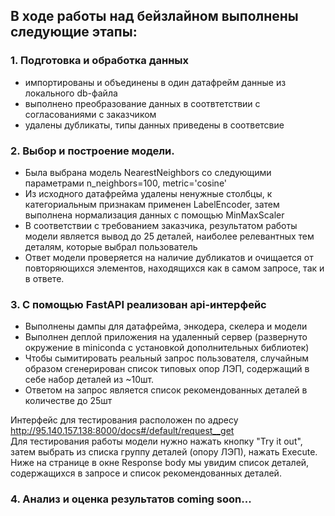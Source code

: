 ## В ходе работы над бейзлайном выполнены следующие этапы:

### 1. Подготовка и обработка данных
- импортированы и объединены в один датафрейм данные из локального db-файла
- выполнено преобразование данных в соотвтетствии с согласованиями с заказчиком
- удалены дубликаты, типы данных приведены в соответсвие

### 2. Выбор и построение модели.
- Была выбрана модель NearestNeighbors со следующими параметрами n_neighbors=100, metric='cosine'
- Из исходного датафрейма удалены ненужные столбцы, к категориальным признакам применен LabelEncoder, затем выполнена нормализация данных с помощью MinMaxScaler
- В соответствии с требованием заказчика, результатом работы модели является вывод до 25 деталей, наиболее релевантных тем деталям, которые выбрал пользователь
- Ответ модели проверяется на наличие дубликатов и очищается от повторяющихся элементов, находящихся как в самом запросе, так и в ответе.

### 3. С помощью FastAPI реализован api-интерфейс
- Выполнены дампы для датафрейма, энкодера, скелера и модели
- Выполнен деплой приложения на удаленный сервер (развернуто окружение в miniconda c установкой дополнительных библиотек)
- Чтобы сымитировать реальный запрос пользователя, случайным образом сгенерирован список типовых опор ЛЭП, содержащий в себе набор деталей из ~10шт.
- Ответом на запрос является список рекомендованных деталей в количестве до 25шт

Интерфейс для тестирования расположен по адресу http://95.140.157.138:8000/docs#/default/request__get  
Для тестирования работы модели нужно нажать кнопку "Try it out", затем выбрать из списка группу деталей (опору ЛЭП), нажать Execute. Ниже на странице в окне Response body мы увидим список деталей, содержащихся в запросе и список рекомендованных деталей.

### 4. Анализ и оценка результатов coming soon...
